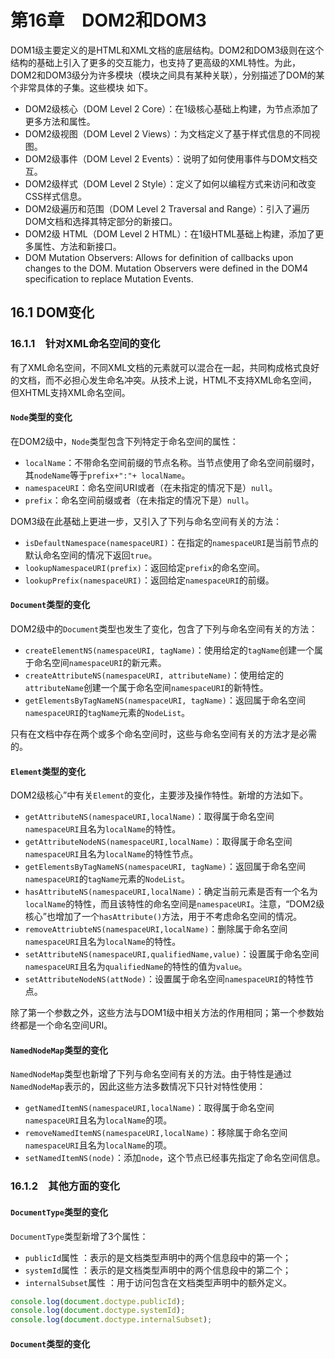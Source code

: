 # 第16章　DOM2和DOM3

DOM1级主要定义的是HTML和XML文档的底层结构。DOM2和DOM3级则在这个结构的基础上引入了更多的交互能力，也支持了更高级的XML特性。为此，DOM2和DOM3级分为许多模块（模块之间具有某种关联），分别描述了DOM的某个非常具体的子集。这些模块 如下。

- DOM2级核心（DOM Level 2 Core）：在1级核心基础上构建，为节点添加了更多方法和属性。
- DOM2级视图（DOM Level 2 Views）：为文档定义了基于样式信息的不同视图。
- DOM2级事件（DOM Level 2 Events）：说明了如何使用事件与DOM文档交互。
- DOM2级样式（DOM Level 2 Style）：定义了如何以编程方式来访问和改变CSS样式信息。
- DOM2级遍历和范围（DOM Level 2 Traversal and Range）：引入了遍历DOM文档和选择其特定部分的新接口。
- DOM2级 HTML（DOM Level 2 HTML）：在1级HTML基础上构建，添加了更多属性、方法和新接口。
- DOM Mutation Observers: Allows for definition of callbacks upon changes to the DOM. Mutation Observers were defined in the DOM4 specification to replace Mutation Events.



## 16.1 DOM变化

### 16.1.1　针对XML命名空间的变化

有了XML命名空间，不同XML文档的元素就可以混合在一起，共同构成格式良好的文档，而不必担心发生命名冲突。从技术上说，HTML不支持XML命名空间，但XHTML支持XML命名空间。

#### `Node`类型的变化

在DOM2级中，`Node`类型包含下列特定于命名空间的属性：

- `localName`：不带命名空间前缀的节点名称。当节点使用了命名空间前缀时，其`nodeName`等于`prefix+":"+ localName`。
- `namespaceURI`：命名空间URI或者（在未指定的情况下是）`null`。
- `prefix`：命名空间前缀或者（在未指定的情况下是）`null`。

DOM3级在此基础上更进一步，又引入了下列与命名空间有关的方法：

- `isDefaultNamespace(namespaceURI)`：在指定的`namespaceURI`是当前节点的默认命名空间的情况下返回`true`。
- `lookupNamespaceURI(prefix)`：返回给定`prefix`的命名空间。
- `lookupPrefix(namespaceURI)`：返回给定`namespaceURI`的前缀。

#### `Document`类型的变化

DOM2级中的`Document`类型也发生了变化，包含了下列与命名空间有关的方法：

- `createElementNS(namespaceURI, tagName)`：使用给定的`tagName`创建一个属于命名空间`namespaceURI`的新元素。
- `createAttributeNS(namespaceURI, attributeName)`：使用给定的`attributeName`创建一个属于命名空间`namespaceURI`的新特性。
- `getElementsByTagNameNS(namespaceURI, tagName)`：返回属于命名空间`namespaceURI`的`tagName`元素的`NodeList`。

只有在文档中存在两个或多个命名空间时，这些与命名空间有关的方法才是必需的。

####  `Element`类型的变化

DOM2级核心”中有关`Element`的变化，主要涉及操作特性。新增的方法如下。

- `getAttributeNS(namespaceURI,localName)`：取得属于命名空间`namespaceURI`且名为`localName`的特性。
- `getAttributeNodeNS(namespaceURI,localName)`：取得属于命名空间`namespaceURI`且名为`localName`的特性节点。
- `getElementsByTagNameNS(namespaceURI, tagName)`：返回属于命名空间`namespaceURI`的`tagName`元素的`NodeList`。
- `hasAttributeNS(namespaceURI,localName)`：确定当前元素是否有一个名为`localName`的特性，而且该特性的命名空间是`namespaceURI`。注意，“DOM2级核心”也增加了一个`hasAttribute()`方法，用于不考虑命名空间的情况。
- `removeAttriubteNS(namespaceURI,localName)`：删除属于命名空间`namespaceURI`且名为`localName`的特性。
- `setAttributeNS(namespaceURI,qualifiedName,value)`：设置属于命名空间`namespaceURI`且名为`qualifiedName`的特性的值为`value`。
- `setAttributeNodeNS(attNode)`：设置属于命名空间`namespaceURI`的特性节点。

除了第一个参数之外，这些方法与DOM1级中相关方法的作用相同；第一个参数始终都是一个命名空间URI。

#### `NamedNodeMap`类型的变化

`NamedNodeMap`类型也新增了下列与命名空间有关的方法。由于特性是通过`NamedNodeMap`表示的，因此这些方法多数情况下只针对特性使用：

- `getNamedItemNS(namespaceURI,localName)`：取得属于命名空间`namespaceURI`且名为`localName`的项。
- `removeNamedItemNS(namespaceURI,localName)`：移除属于命名空间`namespaceURI`且名为`localName`的项。
- `setNamedItemNS(node)`：添加`node`，这个节点已经事先指定了命名空间信息。

### 16.1.2　其他方面的变化

#### `DocumentType`类型的变化

`DocumentType`类型新增了3个属性：

- `publicId`属性 ：表示的是文档类型声明中的两个信息段中的第一个；
- `systemId`属性 ：表示的是文档类型声明中的两个信息段中的第二个；
- `internalSubset`属性 ：用于访问包含在文档类型声明中的额外定义。

```js
console.log(document.doctype.publicId);
console.log(document.doctype.systemId);
console.log(document.doctype.internalSubset);
```

#### `Document`类型的变化